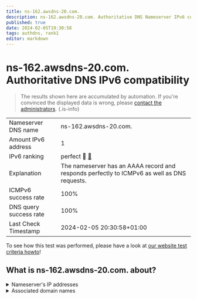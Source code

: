 ```yaml
---
title: ns-162.awsdns-20.com.
description: ns-162.awsdns-20.com. Authoritative DNS Nameserver IPv6 compatibility
published: true
date: 2024-02-05T19:30:58
tags: authdns, rank1
editor: markdown
---
```


# ns-162.awsdns-20.com. Authoritative DNS IPv6 compatibility

> The results shown here are accumulated by automation. If you're convinced the displayed data is wrong, please [contact the administrators](/howto/chat). 
{.is-info}




|   |   |
| - | - |
| Nameserver DNS name | ns-162.awsdns-20.com.
| Amount IPv6 address | 1
| IPv6 ranking | perfect :1st_place_medal: [🔗](/howto/ranking) |
| Explanation | The nameserver has an AAAA record and responds perfectly to ICMPv6 as well as DNS requests. |
| ICMPv6 success rate | 100%|
| DNS query success rate | 100% |
| Last Check Timestamp | 2024-02-05 20:30:58+01:00 |

To see how this test was performed, please have a look at [our website test criteria howto](/howto/testcriteria/authdns)!


## What is ns-162.awsdns-20.com. about?




<details>
<summary>Nameserver's IP addresses</summary>

2600:9000:5300:a200::1

</details>



<details>
<summary>Associated domain names</summary>

etsy.com

</details>
